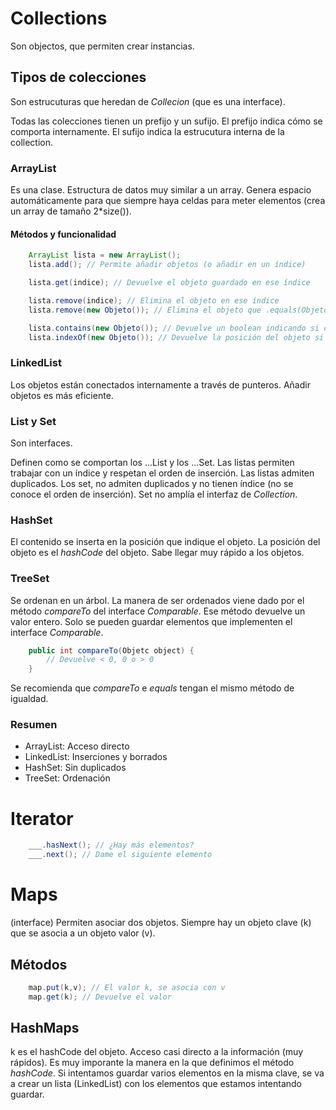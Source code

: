 # Collections

Son objectos, que permiten crear instancias. 

## Tipos de colecciones

Son estrucuturas que heredan de _Collecion_ (que es una interface).

Todas las colecciones tienen un prefijo y un sufijo. El prefijo indica cómo se comporta internamente. El sufijo indica la estrucutura interna de la collection. 

### ArrayList

Es una clase. Estructura de datos muy similar a un array. Genera espacio automáticamente para que siempre haya celdas para meter elementos (crea un array de tamaño 2*size()). 

#### Métodos y funcionalidad
```java
	ArrayList lista = new ArrayList();
	lista.add(); // Permite añadir objetos (o añadir en un índice)

	lista.get(indice); // Devuelve el objeto guardado en ese índice

	lista.remove(indice); // Elimina el objeto en ese índice
	lista.remove(new Objeto()); // Elimina el objeto que .equals(Objeto), más costoso

	lista.contains(new Objeto()); // Devuelve un boolean indicando si contiene el elemento o no
	lista.indexOf(new Objeto()); // Devuelve la posición del objeto si lo encuentra, si no, -1.

```

### LinkedList

Los objetos están conectados internamente a través de punteros. Añadir objetos es más eficiente. 

### List y Set

Son interfaces.

Definen como se comportan los ...List y los ...Set. Las listas permiten trabajar con un índice y respetan el orden de inserción. Las listas admiten duplicados. Los set, no admiten duplicados y no tienen índice (no se conoce el orden de inserción). Set no amplía el interfaz de _Collection_.

### HashSet

El contenido se inserta en la posición que indique el objeto. La posición del objeto es el _hashCode_ del objeto. Sabe llegar muy rápido a los objetos.

### TreeSet

Se ordenan en un árbol. La manera de ser ordenados viene dado por el método _compareTo_ del interface _Comparable_. Ese método devuelve un valor entero. Solo se pueden guardar elementos que implementen el interface _Comparable_.

```java
	public int compareTo(Objetc object) {
		// Devuelve < 0, 0 o > 0	
	}
```

Se recomienda que _compareTo_ e _equals_ tengan el mismo método de igualdad.

### Resumen

- ArrayList: Acceso directo
- LinkedList: Inserciones y borrados
- HashSet: Sin duplicados
- TreeSet: Ordenación

# Iterator
```java
	___.hasNext(); // ¿Hay más elementos?
	___.next(); // Dame el siguiente elemento
```

# Maps

(interface) Permiten asociar dos objetos. Siempre hay un objeto clave (k) que se asocia a un objeto valor (v). 

## Métodos
```java
	map.put(k,v); // El valor k, se asocia con v
	map.get(k); // Devuelve el valor
```

## HashMaps

k es el hashCode del objeto. Acceso casi directo a la información (muy rápidos). Es muy imporante la manera en la que definimos el método _hashCode_. Si intentamos guardar varios elementos en la misma clave, se va a crear un lista (LinkedList) con los elementos que estamos intentando guardar.